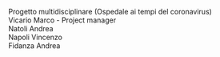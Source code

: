Progetto multidisciplinare (Ospedale ai tempi del coronavirus)<br>
Vicario Marco - Project manager<br>
Natoli Andrea<br>
Napoli Vincenzo<br>
Fidanza Andrea<br>
